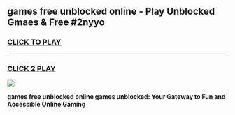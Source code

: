 
## games free unblocked online - Play Unblocked Gmaes & Free #2nyyo
<h3>
<a href="https://news.freeplayer.one?title=games_free_unblocked_online&ref=27F">CLICK TO PLAY</a></h3>
<hr>

<h3>
<a href="https://news.freeplayer.one?title=games_free_unblocked_online&ref=27F">CLICK 2 PLAY</a>
  
</h3>

<a href="https://news.freeplayer.one?title=games_free_unblocked_online&ref=27F/"><img src="https://clearcache.store/games.png"></a>


**games free unblocked online games unblocked: Your Gateway to Fun and Accessible Online Gaming**
